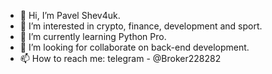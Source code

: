- 👋 Hi, I’m Pavel Shev4uk.
- 👀 I’m interested in crypto, finance, development and sport.
- 🌱 I’m currently learning Python Pro.
- 💞️ I’m looking for collaborate on back-end development.
- 📫 How to reach me: telegram - @Broker228282
